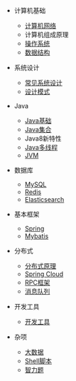* 计算机基础
    * [计算机网络](./docs/计算机网络.md)
    * 计算机组成原理
    * [操作系统](./docs/操作系统.md)
    * [数据结构](./docs/数据结构.md)

* 系统设计
    * [常见系统设计](./docs/系统设计.md)
    * [设计模式](./docs/设计模式.md)

* Java
    * [Java基础](./docs/Java基础.md)
    * [Java集合](./docs/Java集合.md)
    * Java8新特性
    * [Java多线程](./docs/Java多线程.md)
    * [JVM](./docs/JVM.md)

* 数据库
    * [MySQL](./docs/MySQL.md)
    * [Redis](./docs/Redis.md)
    * [Elasticsearch](./docs/Elasticsearch.md)

* 基本框架
    * [Spring](./docs/Spring.md)
    * [Mybatis](./docs/Mybatis.md)

* 分布式
    * [分布式原理](./docs/分布式.md)
    * [Spring Cloud](./docs/Spring%20Cloud.md)
    * [RPC框架](./docs/RPC框架.md)
    * [消息队列](./docs/消息队列.md)

* 开发工具
    * [开发工具](./docs/开发工具.md)

* 杂项
    * [大数据](./docs/大数据.md)
    * [Shell脚本](./docs/Shell脚本.md)
    * [智力题](./docs/智力题.md)





